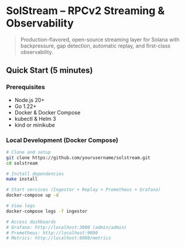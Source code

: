# SolStream – RPCv2 Streaming & Observability

> Production-flavored, open-source streaming layer for Solana with backpressure, gap detection, automatic replay, and first-class observability.

## Quick Start (5 minutes)

### Prerequisites
- Node.js 20+
- Go 1.22+
- Docker & Docker Compose
- kubectl & Helm 3
- kind or minikube

### Local Development (Docker Compose)
```bash
# Clone and setup
git clone https://github.com/yourusername/solstream.git
cd solstream

# Install dependencies
make install

# Start services (Ingestor + Replay + Prometheus + Grafana)
docker-compose up -d

# View logs
docker-compose logs -f ingestor

# Access dashboards
# Grafana: http://localhost:3000 (admin/admin)
# Prometheus: http://localhost:9090
# Metrics: http://localhost:8080/metrics